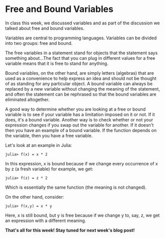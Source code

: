 # Free and Bound Variables
In class this week, we discussed variables and as part of the discussion we talked about free and bound variables.

Variables are central to programming languages. Variables can be divided into two groups: free and bound.

The free variables in a statement stand for objects that the statement says something about...The fact that you can plug in different values for a free variable means that it is free to stand for anything.

Bound variables, on the other hand, are simply letters (algebras) that are used as a convenience to help express an idea and should not be thought of as standing for any particular object. A bound variable can always be replaced by a new variable without changing the meaning of the statement, and often the statement can be rephrased so that the bound variables are eliminated altogether.

A good way to determine whether you are looking at a free or bound variable is to see if your variable has a limitation imposed on it or not. If it does, it's a bound variable. Another way is to check whether or not your expression changes if you swap out the variable for another. If it doesn't then you have an example of a bound variable. If the function depends on the variable, then you have a free variable.

Let's look at an example in Julia:
```
julia> f(x) = x * 2
```

In this expression, x is bound because if we change every occurrence of x by z (a fresh variable) for example, we get:
```
julia> f(z) = z * 2
```
Which is essentially the same function (the meaning is not changed).

On the other hand, consider:
```
julia> f(x,y) = x * y
```
Here, x is still bound, but y is free because if we change y to, say, z, we get an expression with a different meaning.

**That's all for this week! Stay tuned for next week's blog post!**
